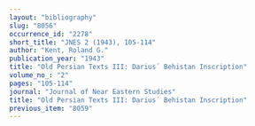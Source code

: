 ```yaml
---
layout: "bibliography"
slug: "8056"
occurrence_id: "2278"
short_title: "JNES 2 (1943), 105-114"
author: "Kent, Roland G."
publication_year: "1943"
title: "Old Persian Texts III: Darius´ Behistan Inscription"
volume_no_: "2"
pages: "105-114"
journal: "Journal of Near Eastern Studies"
title: "Old Persian Texts III: Darius´ Behistan Inscription"
previous_item: "8059"
---
```

